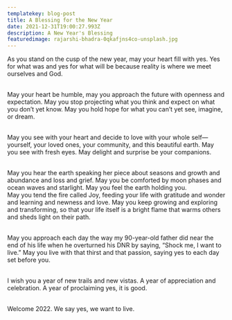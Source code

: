 ```yaml
---
templatekey: blog-post
title: A Blessing for the New Year
date: 2021-12-31T19:00:27.993Z
description: A New Year's Blessing
featuredimage: rajarshi-bhadra-0qkafjns4co-unsplash.jpg
---
```

As you stand on the cusp of the new year, may your heart fill with yes. Yes for what was and yes for what will be because reality is where we meet ourselves and God. 

\
May your heart be humble, may you approach the future with openness and expectation. May you stop projecting what you think and expect on what you don’t yet know. May you hold hope for what you can’t yet see, imagine, or dream. 

\
May you see with your heart and decide to love with your whole self— yourself, your loved ones, your community, and this beautiful earth. May you see with fresh eyes. May delight and surprise be your companions. 

\
May you hear the earth speaking her piece about seasons and growth and abundance and loss and grief. May you be comforted by moon phases and ocean waves and starlight. May you feel the earth holding you. \
May you tend the fire called Joy, feeding your life with gratitude and wonder and learning and newness and love. May you keep growing and exploring and transforming, so that your life itself is a bright flame that warms others and sheds light on their path. 

\
May you approach each day the way my 90-year-old father did near the end of his life when he overturned his DNR by saying, “Shock me, I want to live.” May you live with that thirst and that passion, saying yes to each day set before you. 

\
I wish you a year of new trails and new vistas. A year of appreciation and celebration. A year of proclaiming yes, it is good. 

\
Welcome 2022. We say yes, we want to live.